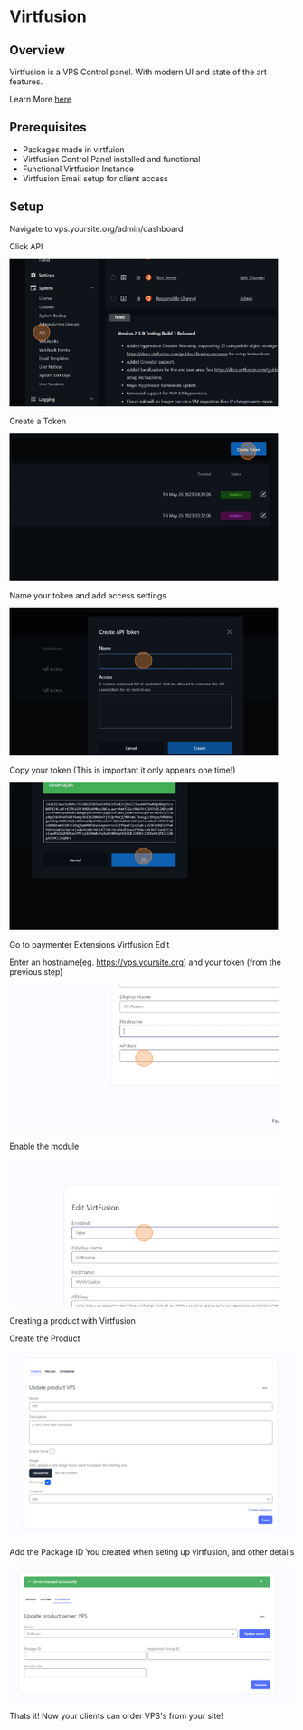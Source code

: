 # Virtfusion

## Overview

Virtfusion is a VPS Control panel. With modern UI and state of the art features.

Learn More [here](https://virtfusion.com/)

## Prerequisites

- Packages made in virtfuion
- Virtfusion Control Panel installed and functional
- Functional Virtfusion Instance
- Virtfusion Email setup for client access

## Setup

Navigate to vps.yoursite.org/admin/dashboard

Click API

![](/assets/images/extensions/virtfusion/step1.png)

Create a Token

![](/assets/images/extensions/virtfusion/step2.png)

Name your token and add access settings

![](/assets/images/extensions/virtfusion/step3.png)

Copy your token (This is important it only appears one time!)

![](/assets/images/extensions/virtfusion/step4.png)

Go to paymenter Extensions Virtfusion Edit

Enter an hostname(eg. https://vps.yoursite.org) and your token (from the previous step)

![](/assets/images/extensions/virtfusion/step5.png)

Enable the module

![](/assets/images/extensions/virtfusion/step6.png)

Creating a product with Virtfusion

Create the Product

![](/assets/images/extensions/virtfusion/step7.png)

Add the Package ID You created when seting up virtfusion, and other details

![](/assets/images/extensions/virtfusion/step8.png)

Thats it! Now your clients can order VPS's from your site!
